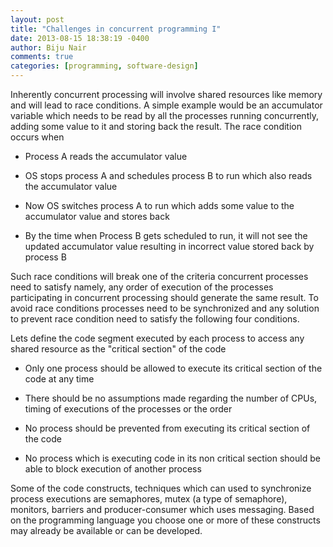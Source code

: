 ```yaml
---
layout: post
title: "Challenges in concurrent programming I"
date: 2013-08-15 18:38:19 -0400
author: Biju Nair
comments: true
categories: [programming, software-design]
---
```


Inherently concurrent processing will involve shared resources like memory and will lead to race conditions. A simple example would be an accumulator variable which needs to be read by all the processes running concurrently, adding some value to it and storing back the result. The race condition occurs when
<!-- more -->
- Process A reads the accumulator value

- OS stops process A and schedules process B to run which also reads the accumulator value

- Now OS switches process A to run which adds some value to the accumulator value and stores back

- By the time when Process B gets scheduled to run, it will not see the updated accumulator value resulting in incorrect value stored back by process B

Such race conditions will break one of the criteria concurrent processes need to satisfy namely, any order of execution of the processes participating in concurrent processing should generate the same result. To avoid race conditions processes need to be synchronized and any solution to prevent race condition need to satisfy the following four conditions.

Lets define the code segment executed by each process to access any shared resource as the "critical section" of the code

- Only one process should be allowed to execute its critical section of the code at any time

- There should be no assumptions made regarding the number of CPUs, timing of executions of the processes or the order

- No process should be prevented from executing its critical section of the code

- No process which is executing code in its non critical section should be able to block execution of another process

Some of the code constructs, techniques which can used to synchronize process executions are semaphores, mutex (a type of semaphore), monitors,  barriers and producer-consumer which uses messaging. Based on the programming language you choose one or more of these constructs may already be available or can be developed.
